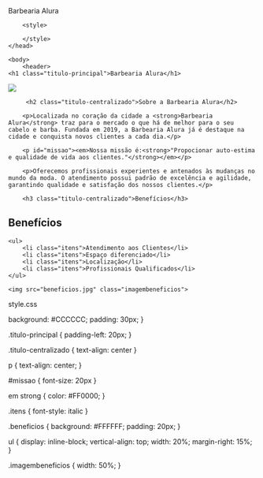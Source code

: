 <!DOCTYPE html>
<html lang="pt-br">
    <head>
        <meta charset="UTF-8"
        <title>Barbearia Alura</title>
        <link rel="stylesheet"= href="style.css">
  
        <style> 

        </style>
    </head>

    <body>
        <header>
    <h1 class="titulo-principal">Barbearia Alura</h1>
</header>
         <img id="banner" src="banner.jpg">

         <h2 class="titulo-centralizado">Sobre a Barbearia Alura</h2>

        <p>Localizada no coração da cidade a <strong>Barbearia Alura</strong> traz para o mercado o que há de melhor para o seu cabelo e barba. Fundada em 2019, a Barbearia Alura já é destaque na cidade e conquista novos clientes a cada dia.</p>

        <p id="missao"><em>Nossa missão é:<strong>"Propocionar auto-estima e qualidade de vida aos clientes."</strong></em></p>

        <p>Oferecemos profissionais experientes e antenados às mudanças no mundo da moda. O atendimento possui padrão de excelência e agilidade, garantindo qualidade e satisfação dos nossos clientes.</p>

        <h3 class="titulo-centralizado">Benefícios</h3>

<div class="beneficios">
    <h2>Benefícios</h2>

    <ul>
        <li class="itens">Atendimento aos Clientes</li>
        <li class="itens">Espaço diferenciado</li>
        <li class="itens">Localização</li>
        <li class="itens">Profissionais Qualificados</li>
    </ul>

    <img src="beneficios.jpg" class="imagembeneficios">
</div>
    </body>
</html> 








style.css




background: #CCCCCC;
	padding: 30px;
}

.titulo-principal {
	padding-left: 20px;
}

.titulo-centralizado {
	text-align: center
}

p {
	text-align: center;
}

#missao {
	font-size: 20px
}

em strong {
	color: #FF0000;
}

.itens {
	font-style: italic
}

.beneficios {
	background: #FFFFFF;
	padding: 20px;
}

ul {
	display: inline-block;
	vertical-align: top;
	width: 20%;
	margin-right: 15%;
}

.imagembeneficios {
	width: 50%;
}



